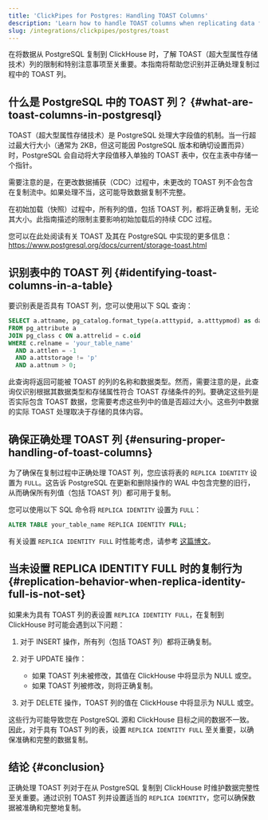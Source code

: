 ```yaml
---
title: 'ClickPipes for Postgres: Handling TOAST Columns'
description: 'Learn how to handle TOAST columns when replicating data from PostgreSQL to ClickHouse.'
slug: /integrations/clickpipes/postgres/toast
---
```


在将数据从 PostgreSQL 复制到 ClickHouse 时，了解 TOAST（超大型属性存储技术）列的限制和特别注意事项至关重要。本指南将帮助您识别并正确处理复制过程中的 TOAST 列。

## 什么是 PostgreSQL 中的 TOAST 列？ {#what-are-toast-columns-in-postgresql}

TOAST（超大型属性存储技术）是 PostgreSQL 处理大字段值的机制。当一行超过最大行大小（通常为 2KB，但这可能因 PostgreSQL 版本和确切设置而异）时，PostgreSQL 会自动将大字段值移入单独的 TOAST 表中，仅在主表中存储一个指针。

需要注意的是，在更改数据捕获（CDC）过程中，未更改的 TOAST 列不会包含在复制流中。如果处理不当，这可能导致数据复制不完整。

在初始加载（快照）过程中，所有列的值，包括 TOAST 列，都将正确复制，无论其大小。此指南描述的限制主要影响初始加载后的持续 CDC 过程。

您可以在此处阅读有关 TOAST 及其在 PostgreSQL 中实现的更多信息： https://www.postgresql.org/docs/current/storage-toast.html

## 识别表中的 TOAST 列 {#identifying-toast-columns-in-a-table}

要识别表是否具有 TOAST 列，您可以使用以下 SQL 查询：

```sql
SELECT a.attname, pg_catalog.format_type(a.atttypid, a.atttypmod) as data_type
FROM pg_attribute a
JOIN pg_class c ON a.attrelid = c.oid
WHERE c.relname = 'your_table_name'
  AND a.attlen = -1
  AND a.attstorage != 'p'
  AND a.attnum > 0;
```

此查询将返回可能被 TOAST 的列的名称和数据类型。然而，需要注意的是，此查询仅识别根据其数据类型和存储属性符合 TOAST 存储条件的列。要确定这些列是否实际包含 TOAST 数据，您需要考虑这些列中的值是否超过大小。这些列中数据的实际 TOAST 处理取决于存储的具体内容。

## 确保正确处理 TOAST 列 {#ensuring-proper-handling-of-toast-columns}

为了确保在复制过程中正确处理 TOAST 列，您应该将表的 `REPLICA IDENTITY` 设置为 `FULL`。这告诉 PostgreSQL 在更新和删除操作的 WAL 中包含完整的旧行，从而确保所有列值（包括 TOAST 列）都可用于复制。

您可以使用以下 SQL 命令将 `REPLICA IDENTITY` 设置为 `FULL`：

```sql
ALTER TABLE your_table_name REPLICA IDENTITY FULL;
```

有关设置 `REPLICA IDENTITY FULL` 时性能考虑，请参考 [这篇博文](https://xata.io/blog/replica-identity-full-performance)。

## 当未设置 REPLICA IDENTITY FULL 时的复制行为 {#replication-behavior-when-replica-identity-full-is-not-set}

如果未为具有 TOAST 列的表设置 `REPLICA IDENTITY FULL`，在复制到 ClickHouse 时可能会遇到以下问题：

1. 对于 INSERT 操作，所有列（包括 TOAST 列）都将正确复制。

2. 对于 UPDATE 操作：
   - 如果 TOAST 列未被修改，其值在 ClickHouse 中将显示为 NULL 或空。
   - 如果 TOAST 列被修改，则将正确复制。

3. 对于 DELETE 操作，TOAST 列的值在 ClickHouse 中将显示为 NULL 或空。

这些行为可能导致您在 PostgreSQL 源和 ClickHouse 目标之间的数据不一致。因此，对于具有 TOAST 列的表，设置 `REPLICA IDENTITY FULL` 至关重要，以确保准确和完整的数据复制。

## 结论 {#conclusion}

正确处理 TOAST 列对于在从 PostgreSQL 复制到 ClickHouse 时维护数据完整性至关重要。通过识别 TOAST 列并设置适当的 `REPLICA IDENTITY`，您可以确保数据被准确和完整地复制。
